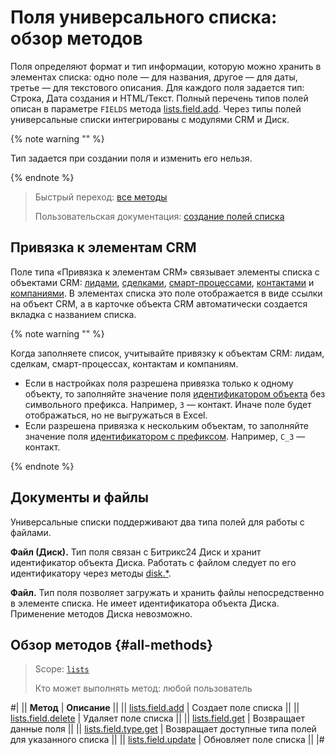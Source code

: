# Поля универсального списка: обзор методов

Поля определяют формат и тип информации, которую можно хранить в элементах списка: одно поле — для названия, другое — для даты, третье — для текстового описания. Для каждого поля задается тип: Строка, Дата создания и HTML/Текст. Полный перечень типов полей описан в параметре `FIELDS` метода [lists.field.add](./lists-field-add.md). Через типы полей универсальные списки интегрированы с модулями CRM и Диск.

{% note warning "" %}

Тип задается при создании поля и изменить его нельзя.

{% endnote %}

> Быстрый переход: [все методы](#all-methods) 
>
> Пользовательская документация: [создание полей списка](https://helpdesk.bitrix24.ru/open/8179623/)

## Привязка к элементам CRM

Поле типа «Привязка к элементам CRM» связывает элементы списка с объектами CRM: [лидами](../../crm/leads/index.md), [сделками](../../crm/deals/index.md), [смарт-процессами](../../crm/universal/index.md), [контактами](../../crm/contacts/index.md) и [компаниями](../../crm/companies/index.md). В элементах списка это поле отображается в виде ссылки на объект CRM, а в карточке объекта CRM автоматически создается вкладка с названием списка.

{% note warning "" %}

Когда заполняете список, учитывайте привязку к объектам CRM: лидам, сделкам, смарт-процессах, контактам и компаниям.
- Если в настройках поля разрешена привязка только к одному объекту, то заполняйте значение поля [идентификатором объекта](../../crm/data-types.md#object_type) без символьного префикса. Например, `3` — контакт. Иначе поле будет отображаться, но не выгружаться в Excel.
- Если разрешена привязка к нескольким объектам, то заполняйте значение поля [идентификатором с префиксом](../../crm/data-types.md#object_type). Например, `C_3` — контакт.

{% endnote %}

## Документы и файлы

Универсальные списки поддерживают два типа полей для работы с файлами.

**Файл (Диск).** Тип поля связан с Битрикс24 Диск и хранит идентификатор объекта Диска. Работать с файлом следует по его идентификатору через методы [disk.*](../../disk/index.md).

**Файл.** Тип поля позволяет загружать и хранить файлы непосредственно в элементе списка. Не имеет идентификатора объекта Диска. Применение методов Диска невозможно.

## Обзор методов {#all-methods}

> Scope: [`lists`](../../scopes/permissions.md)
>
> Кто может выполнять метод: любой пользователь

#|
|| **Метод** | **Описание** ||
|| [lists.field.add](./lists-field-add.md) | Создает поле списка ||
|| [lists.field.delete](./lists-field-delete.md) | Удаляет поле списка ||
|| [lists.field.get](./lists-field-get.md) | Возвращает данные поля ||
|| [lists.field.type.get](./lists-field-type-get.md) | Возвращает доступные типа полей для указанного списка ||
|| [lists.field.update](./lists-field-update.md) | Обновляет поле списка ||
|#